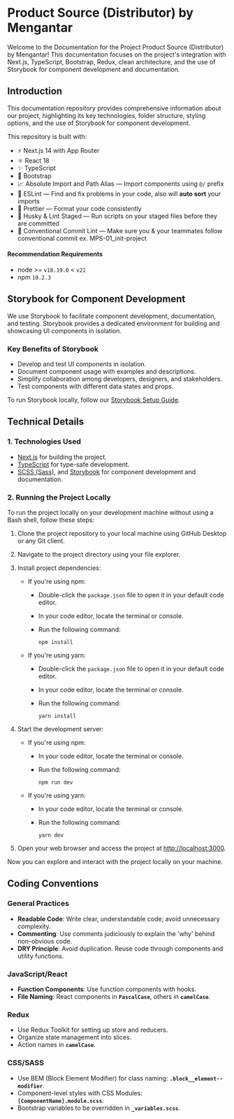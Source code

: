 # Product Source (Distributor) by Mengantar

Welcome to the Documentation for the Project Product Source (Distributor) by Mengantar! This documentation focuses on the project's integration with Next.js, TypeScript, Bootstrap, Redux, clean architecture, and the use of Storybook for component development and documentation.

## Introduction

This documentation repository provides comprehensive information about our project, highlighting its key technologies, folder structure, styling options, and the use of Storybook for component development.

This repository is built with:

- ⚡️ Next.js 14 with App Router
- ⚛️ React 18
- ✨ TypeScript
- 💨 Bootstrap
- 📈 Absolute Import and Path Alias — Import components using `@/` prefix
- 📏 ESLint — Find and fix problems in your code, also will **auto sort** your imports
- 💖 Prettier — Format your code consistently
- 🐶 Husky & Lint Staged — Run scripts on your staged files before they are committed
- 🤖 Conventional Commit Lint — Make sure you & your teammates follow conventional commit ex. MPS-01_init-project

#### Recommendation Requirements

- node >= `v18.19.0` < `v21`
- npm `10.2.3`

## Storybook for Component Development

We use Storybook to facilitate component development, documentation, and testing. Storybook provides a dedicated environment for building and showcasing UI components in isolation.

### Key Benefits of Storybook

- Develop and test UI components in isolation.
- Document component usage with examples and descriptions.
- Simplify collaboration among developers, designers, and stakeholders.
- Test components with different data states and props.

To run Storybook locally, follow our [Storybook Setup Guide](/storybook-setup.md).

## Technical Details

### 1. Technologies Used

- [Next.js](https://nextjs.org) for building the project.
- [TypeScript](https://www.typescriptlang.org) for type-safe development.
- [SCSS (Sass)](https://sass-lang.com), and [Storybook](https://storybook.js.org) for component development and documentation.

### 2. Running the Project Locally

To run the project locally on your development machine without using a Bash shell, follow these steps:

1. Clone the project repository to your local machine using GitHub Desktop or any Git client.

2. Navigate to the project directory using your file explorer.

3. Install project dependencies:

   - If you're using npm:

     - Double-click the `package.json` file to open it in your default code editor.
     - In your code editor, locate the terminal or console.
     - Run the following command:

       ```shell
       npm install
       ```

   - If you're using yarn:

     - Double-click the `package.json` file to open it in your default code editor.
     - In your code editor, locate the terminal or console.
     - Run the following command:

       ```shell
       yarn install
       ```

4. Start the development server:

   - If you're using npm:

     - In your code editor, locate the terminal or console.
     - Run the following command:

       ```shell
       npm run dev
       ```

   - If you're using yarn:

     - In your code editor, locate the terminal or console.
     - Run the following command:

       ```shell
       yarn dev
       ```

5. Open your web browser and access the project at [http://localhost:3000](http://localhost:3000).

Now you can explore and interact with the project locally on your machine.

## **Coding Conventions**

### **General Practices**

- **Readable Code**: Write clear, understandable code; avoid unnecessary complexity.
- **Commenting**: Use comments judiciously to explain the 'why' behind non-obvious code.
- **DRY Principle**: Avoid duplication. Reuse code through components and utility functions.

### **JavaScript/React**

- **Function Components**: Use function components with hooks.
- **File Naming**: React components in **`PascalCase`**, others in **`camelCase`**.

### **Redux**

- Use Redux Toolkit for setting up store and reducers.
- Organize state management into slices.
- Action names in **`camelCase`**.

### **CSS/SASS**

- Use BEM (Block Element Modifier) for class naming: **`.block__element--modifier`**.
- Component-level styles with CSS Modules: **`[ComponentName].module.scss`**.
- Bootstrap variables to be overridden in **`_variables.scss`**.
